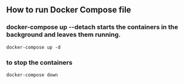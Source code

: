 ## How to run Docker Compose file

 ### docker-compose up --detach starts the containers in the background and leaves them running.
`docker-compose up -d` 

 ### to stop the containers
`docker-compose down`



